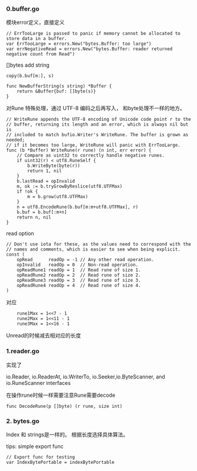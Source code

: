 ### 0.buffer.go

模块error定义，直接定义

```
// ErrTooLarge is passed to panic if memory cannot be allocated to store data in a buffer.
var ErrTooLarge = errors.New("bytes.Buffer: too large")
var errNegativeRead = errors.New("bytes.Buffer: reader returned negative count from Read")
```

[]bytes add string 

```
copy(b.buf[m:], s)
```

```
func NewBufferString(s string) *Buffer {
	return &Buffer{buf: []byte(s)}
}
```

对Rune 特殊处理，通过 UTF-8 编码之后再写入， 和byte处理不一样的地方。

```
// WriteRune appends the UTF-8 encoding of Unicode code point r to the
// buffer, returning its length and an error, which is always nil but is
// included to match bufio.Writer's WriteRune. The buffer is grown as needed;
// if it becomes too large, WriteRune will panic with ErrTooLarge.
func (b *Buffer) WriteRune(r rune) (n int, err error) {
	// Compare as uint32 to correctly handle negative runes.
	if uint32(r) < utf8.RuneSelf {
		b.WriteByte(byte(r))
		return 1, nil
	}
	b.lastRead = opInvalid
	m, ok := b.tryGrowByReslice(utf8.UTFMax)
	if !ok {
		m = b.grow(utf8.UTFMax)
	}
	n = utf8.EncodeRune(b.buf[m:m+utf8.UTFMax], r)
	b.buf = b.buf[:m+n]
	return n, nil
}
```


read option
```
// Don't use iota for these, as the values need to correspond with the
// names and comments, which is easier to see when being explicit.
const (
	opRead      readOp = -1 // Any other read operation.
	opInvalid   readOp = 0  // Non-read operation.
	opReadRune1 readOp = 1  // Read rune of size 1.
	opReadRune2 readOp = 2  // Read rune of size 2.
	opReadRune3 readOp = 3  // Read rune of size 3.
	opReadRune4 readOp = 4  // Read rune of size 4.
)
```
对应
```
	rune1Max = 1<<7 - 1
	rune2Max = 1<<11 - 1
	rune3Max = 1<<16 - 1
```
Unread的时候减去相对应的长度

### 1.reader.go

实现了

io.Reader, io.ReaderAt, io.WriterTo, io.Seeker,io.ByteScanner, and io.RuneScanner interfaces

在操作rune时候一样需要注意Rune需要decode

```
func DecodeRune(p []byte) (r rune, size int)
```

### 2. bytes.go

Index 和 strings是一样的。 根据长度选择具体算法。



tips:  simple export func

```
// Export func for testing
var IndexBytePortable = indexBytePortable
```
